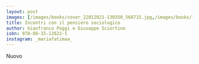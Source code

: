 ```yaml
---
layout: post
images: [/images/books/cover_22012021-130350_568715.jpg,/images/books/foto1_22012021-130405_228556.jpg,]
title: Incontri con il pensiero sociologico
author: Gianfranco Poggi e Giuseppe Sciortino
isbn: 978-88-15-12622-1
instagram: _mariafatimaa_
---
```


Nuovo
